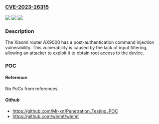 ### [CVE-2023-26315](https://cve.mitre.org/cgi-bin/cvename.cgi?name=CVE-2023-26315)
![](https://img.shields.io/static/v1?label=Product&message=Router%20AX9000&color=blue)
![](https://img.shields.io/static/v1?label=Version&message=n%2Fa&color=blue)
![](https://img.shields.io/static/v1?label=Vulnerability&message=CWE-78%20Improper%20Neutralization%20of%20Special%20Elements%20used%20in%20an%20OS%20Command%20('OS%20Command%20Injection')&color=brighgreen)

### Description

The Xiaomi router AX9000 has a post-authentication command injection vulnerability. This vulnerability is caused by the lack of input filtering, allowing an attacker to exploit it to obtain root access to the device.

### POC

#### Reference
No PoCs from references.

#### Github
- https://github.com/Mr-xn/Penetration_Testing_POC
- https://github.com/winmt/winmt

